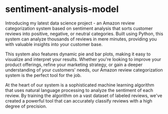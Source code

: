 # sentiment-analysis-model
Introducing my latest data science project - an Amazon review categorization system based on sentiment analysis that sorts customer reviews into positive, negative, or neutral categories. Built using Python, this system can analyze thousands of reviews in mere minutes, providing you with valuable insights into your customer base.

This system also features dynamic pie and bar plots, making it easy to visualize and interpret your results. Whether you're looking to improve your product offerings, refine your marketing strategy, or gain a deeper understanding of your customers' needs, our Amazon review categorization system is the perfect tool for the job.

At the heart of our system is a sophisticated machine learning algorithm that uses natural language processing to analyze the sentiment of each review. By training the algorithm on a vast dataset of labeled reviews, we've created a powerful tool that can accurately classify reviews with a high degree of precision.
